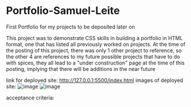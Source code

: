 # Portfolio-Samuel-Leite
First Portfolio for my projects to be deposited later on

This project was to demonstrate CSS skills in building a portfolio in HTML format,
one that has listed all previously worked on projects. At the time of the posting of this project, there 
was only 1 other project to reference, so the other 4 are references to my future possible projects that have to 
do with spices, they all lead to a "under construction" page at the time of this posting, implying that there will be
additions in the near future

link for deployed site: http://127.0.0.1:5500/index.html
images of deployed site:
![image](https://github.com/s15585383/Portfolio-Samuel-Leite/assets/144190280/908add84-84a3-4281-9839-5519f672eb92)
![image](https://github.com/s15585383/Portfolio-Samuel-Leite/assets/144190280/d86ba23d-24a2-4cdc-92f8-b1d04b323e07)

acceptance criteria:

